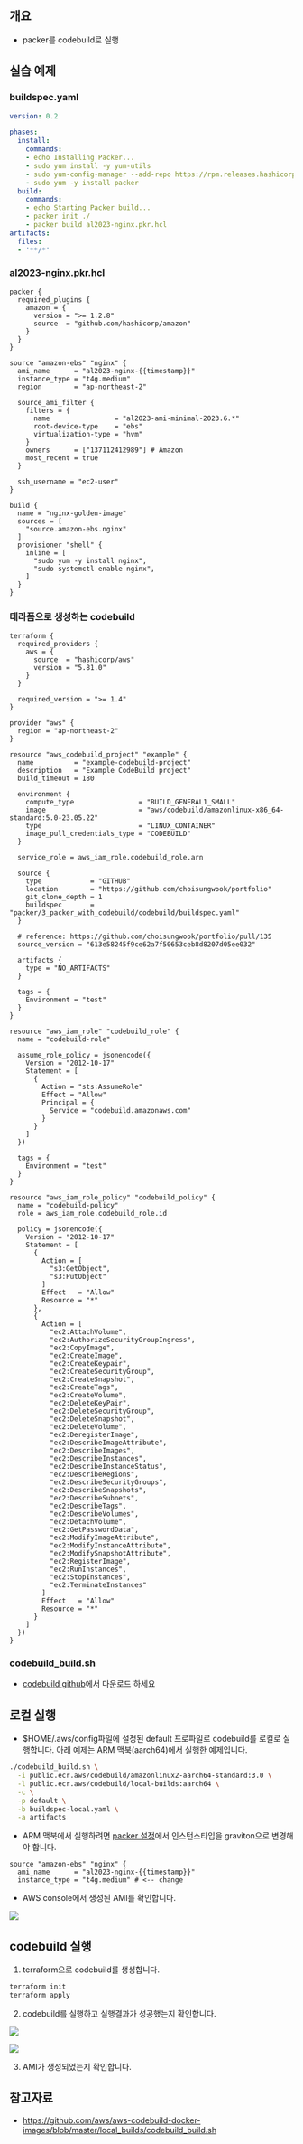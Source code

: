 ## 개요
* packer를 codebuild로 실행

## 실습 예제

### buildspec.yaml

```yaml
version: 0.2

phases:
  install:
    commands:
    - echo Installing Packer...
    - sudo yum install -y yum-utils
    - sudo yum-config-manager --add-repo https://rpm.releases.hashicorp.com/AmazonLinux/hashicorp.repo
    - sudo yum -y install packer
  build:
    commands:
    - echo Starting Packer build...
    - packer init ./
    - packer build al2023-nginx.pkr.hcl
artifacts:
  files:
  - '**/*'
```

### al2023-nginx.pkr.hcl

```hcl
packer {
  required_plugins {
    amazon = {
      version = ">= 1.2.8"
      source  = "github.com/hashicorp/amazon"
    }
  }
}

source "amazon-ebs" "nginx" {
  ami_name      = "al2023-nginx-{{timestamp}}"
  instance_type = "t4g.medium"
  region        = "ap-northeast-2"

  source_ami_filter {
    filters = {
      name                = "al2023-ami-minimal-2023.6.*"
      root-device-type    = "ebs"
      virtualization-type = "hvm"
    }
    owners      = ["137112412989"] # Amazon
    most_recent = true
  }

  ssh_username = "ec2-user"
}

build {
  name = "nginx-golden-image"
  sources = [
    "source.amazon-ebs.nginx"
  ]
  provisioner "shell" {
    inline = [
      "sudo yum -y install nginx",
      "sudo systemctl enable nginx",
    ]
  }
}
```

### 테라폼으로 생성하는 codebuild

```hcl
terraform {
  required_providers {
    aws = {
      source  = "hashicorp/aws"
      version = "5.81.0"
    }
  }

  required_version = ">= 1.4"
}

provider "aws" {
  region = "ap-northeast-2"
}

resource "aws_codebuild_project" "example" {
  name          = "example-codebuild-project"
  description   = "Example CodeBuild project"
  build_timeout = 180

  environment {
    compute_type                = "BUILD_GENERAL1_SMALL"
    image                       = "aws/codebuild/amazonlinux-x86_64-standard:5.0-23.05.22"
    type                        = "LINUX_CONTAINER"
    image_pull_credentials_type = "CODEBUILD"
  }

  service_role = aws_iam_role.codebuild_role.arn

  source {
    type            = "GITHUB"
    location        = "https://github.com/choisungwook/portfolio"
    git_clone_depth = 1
    buildspec       = "packer/3_packer_with_codebuild/codebuild/buildspec.yaml"
  }

  # reference: https://github.com/choisungwook/portfolio/pull/135
  source_version = "613e58245f9ce62a7f50653ceb8d8207d05ee032"

  artifacts {
    type = "NO_ARTIFACTS"
  }

  tags = {
    Environment = "test"
  }
}

resource "aws_iam_role" "codebuild_role" {
  name = "codebuild-role"

  assume_role_policy = jsonencode({
    Version = "2012-10-17"
    Statement = [
      {
        Action = "sts:AssumeRole"
        Effect = "Allow"
        Principal = {
          Service = "codebuild.amazonaws.com"
        }
      }
    ]
  })

  tags = {
    Environment = "test"
  }
}

resource "aws_iam_role_policy" "codebuild_policy" {
  name = "codebuild-policy"
  role = aws_iam_role.codebuild_role.id

  policy = jsonencode({
    Version = "2012-10-17"
    Statement = [
      {
        Action = [
          "s3:GetObject",
          "s3:PutObject"
        ]
        Effect   = "Allow"
        Resource = "*"
      },
      {
        Action = [
          "ec2:AttachVolume",
          "ec2:AuthorizeSecurityGroupIngress",
          "ec2:CopyImage",
          "ec2:CreateImage",
          "ec2:CreateKeypair",
          "ec2:CreateSecurityGroup",
          "ec2:CreateSnapshot",
          "ec2:CreateTags",
          "ec2:CreateVolume",
          "ec2:DeleteKeyPair",
          "ec2:DeleteSecurityGroup",
          "ec2:DeleteSnapshot",
          "ec2:DeleteVolume",
          "ec2:DeregisterImage",
          "ec2:DescribeImageAttribute",
          "ec2:DescribeImages",
          "ec2:DescribeInstances",
          "ec2:DescribeInstanceStatus",
          "ec2:DescribeRegions",
          "ec2:DescribeSecurityGroups",
          "ec2:DescribeSnapshots",
          "ec2:DescribeSubnets",
          "ec2:DescribeTags",
          "ec2:DescribeVolumes",
          "ec2:DetachVolume",
          "ec2:GetPasswordData",
          "ec2:ModifyImageAttribute",
          "ec2:ModifyInstanceAttribute",
          "ec2:ModifySnapshotAttribute",
          "ec2:RegisterImage",
          "ec2:RunInstances",
          "ec2:StopInstances",
          "ec2:TerminateInstances"
        ]
        Effect   = "Allow"
        Resource = "*"
      }
    ]
  })
}
```

### codebuild_build.sh

* [codebuild github](https://github.com/aws/aws-codebuild-docker-images/blob/master/local_builds/codebuild_build.sh)에서 다운로드 하세요

## 로컬 실행
* $HOME/.aws/config파일에 설정된 default 프로파일로 codebuild를 로컬로 실행합니다. 아래 예제는 ARM 맥북(aarch64)에서 실행한 예제입니다.

```sh
./codebuild_build.sh \
  -i public.ecr.aws/codebuild/amazonlinux2-aarch64-standard:3.0 \
  -l public.ecr.aws/codebuild/local-builds:aarch64 \
  -c \
  -p default \
  -b buildspec-local.yaml \
  -a artifacts
```

* ARM 맥북에서 실행하려면 [packer 설정](./al2023-nginx.pkr.hcl)에서 인스턴스타입을 graviton으로 변경해야 합니다.

```hcl
source "amazon-ebs" "nginx" {
  ami_name      = "al2023-nginx-{{timestamp}}"
  instance_type = "t4g.medium" # <-- change
```

* AWS console에서 생성된 AMI를 확인합니다.

![](./imgs/ami.png)

## codebuild 실행

1. terraform으로 codebuild를 생성합니다.

```sh
terraform init
terraform apply
```

2. codebuild를 실행하고 실행결과가 성공했는지 확인합니다.

![](./imgs/codebuild.png)

![](./imgs/codebuild_run.png)

3. AMI가 생성되었는지 확인합니다.

## 참고자료
* https://github.com/aws/aws-codebuild-docker-images/blob/master/local_builds/codebuild_build.sh
